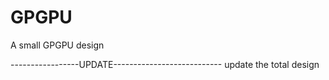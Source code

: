 # GPGPU
A small GPGPU design

-----------------UPDATE---------------------------
update the total design

